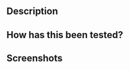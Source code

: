 ## Description

<!--
A description of what this pull request does.
-->

## How has this been tested?

<!--
A small description of how changes have been tested.
-->

## Screenshots

<!--
If the PR includes UI changes or is related to a screen, include screenshots/GIFs.
-->
